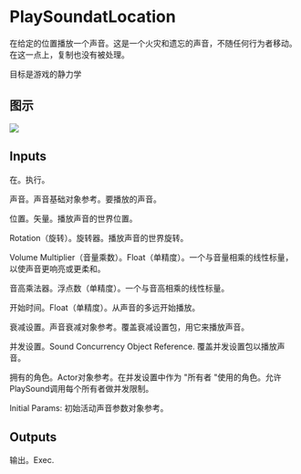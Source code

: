 # PlaySoundatLocation

在给定的位置播放一个声音。这是一个火灾和遗忘的声音，不随任何行为者移动。在这一点上，复制也没有被处理。

目标是游戏的静力学

## 图示

![]($-20221218-18072724.png)

## Inputs

在。执行。

声音。声音基础对象参考。要播放的声音。

位置。矢量。播放声音的世界位置。

Rotation（旋转）。旋转器。播放声音的世界旋转。

Volume Multiplier（音量乘数）。Float（单精度）。一个与音量相乘的线性标量，以使声音更响亮或更柔和。

音高乘法器。浮点数（单精度）。一个与音高相乘的线性标量。

开始时间。Float（单精度）。从声音的多远开始播放。

衰减设置。声音衰减对象参考。覆盖衰减设置包，用它来播放声音。

并发设置。Sound Concurrency Object Reference. 覆盖并发设置包以播放声音。

拥有的角色。Actor对象参考。在并发设置中作为 "所有者 "使用的角色。允许PlaySound调用每个所有者做并发限制。

Initial Params: 初始活动声音参数对象参考。 

## Outputs

输出。Exec.
